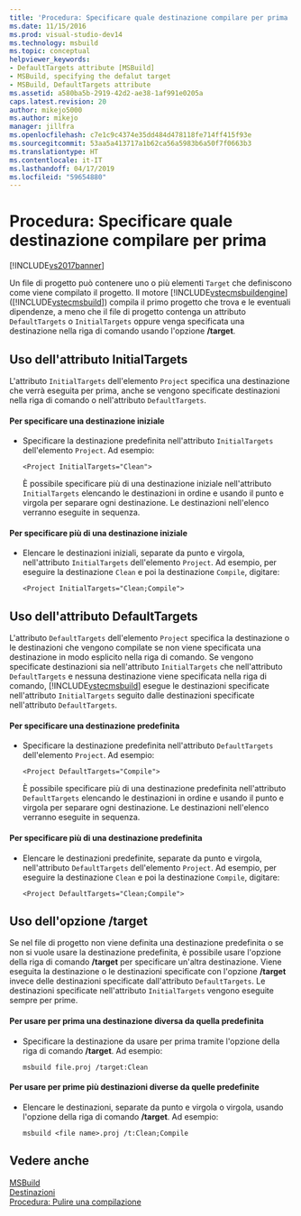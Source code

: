 ```yaml
---
title: 'Procedura: Specificare quale destinazione compilare per prima | Microsoft Docs'
ms.date: 11/15/2016
ms.prod: visual-studio-dev14
ms.technology: msbuild
ms.topic: conceptual
helpviewer_keywords:
- DefaultTargets attribute [MSBuild]
- MSBuild, specifying the defalut target
- MSBuild, DefaultTargets attribute
ms.assetid: a580ba5b-2919-42d2-ae38-1af991e0205a
caps.latest.revision: 20
author: mikejo5000
ms.author: mikejo
manager: jillfra
ms.openlocfilehash: c7e1c9c4374e35dd484d478118fe714ff415f93e
ms.sourcegitcommit: 53aa5a413717a1b62ca56a5983b6a50f7f0663b3
ms.translationtype: HT
ms.contentlocale: it-IT
ms.lasthandoff: 04/17/2019
ms.locfileid: "59654880"
---
```

# <a name="how-to-specify-which-target-to-build-first"></a>Procedura: Specificare quale destinazione compilare per prima
[!INCLUDE[vs2017banner](../includes/vs2017banner.md)]

Un file di progetto può contenere uno o più elementi `Target` che definiscono come viene compilato il progetto. Il motore [!INCLUDE[vstecmsbuildengine](../includes/vstecmsbuildengine-md.md)] ([!INCLUDE[vstecmsbuild](../includes/vstecmsbuild-md.md)]) compila il primo progetto che trova e le eventuali dipendenze, a meno che il file di progetto contenga un attributo `DefaultTargets` o `InitialTargets` oppure venga specificata una destinazione nella riga di comando usando l'opzione **/target**.  
  
## <a name="using-the-initialtargets-attribute"></a>Uso dell'attributo InitialTargets  
 L'attributo `InitialTargets` dell'elemento `Project` specifica una destinazione che verrà eseguita per prima, anche se vengono specificate destinazioni nella riga di comando o nell'attributo `DefaultTargets`.  
  
#### <a name="to-specify-one-initial-target"></a>Per specificare una destinazione iniziale  
  
- Specificare la destinazione predefinita nell'attributo `InitialTargets` dell'elemento `Project`. Ad esempio:  
  
   `<Project InitialTargets="Clean">`  
  
  È possibile specificare più di una destinazione iniziale nell'attributo `InitialTargets` elencando le destinazioni in ordine e usando il punto e virgola per separare ogni destinazione. Le destinazioni nell'elenco verranno eseguite in sequenza.  
  
#### <a name="to-specify-more-than-one-initial-target"></a>Per specificare più di una destinazione iniziale  
  
-   Elencare le destinazioni iniziali, separate da punto e virgola, nell'attributo `InitialTargets` dell'elemento `Project`. Ad esempio, per eseguire la destinazione `Clean` e poi la destinazione `Compile`, digitare:  
  
     `<Project InitialTargets="Clean;Compile">`  
  
## <a name="using-the-defaulttargets-attribute"></a>Uso dell'attributo DefaultTargets  
 L'attributo `DefaultTargets` dell'elemento `Project` specifica la destinazione o le destinazioni che vengono compilate se non viene specificata una destinazione in modo esplicito nella riga di comando. Se vengono specificate destinazioni sia nell'attributo `InitialTargets` che nell'attributo `DefaultTargets` e nessuna destinazione viene specificata nella riga di comando, [!INCLUDE[vstecmsbuild](../includes/vstecmsbuild-md.md)] esegue le destinazioni specificate nell'attributo `InitialTargets` seguito dalle destinazioni specificate nell'attributo `DefaultTargets`.  
  
#### <a name="to-specify-one-default-target"></a>Per specificare una destinazione predefinita  
  
- Specificare la destinazione predefinita nell'attributo `DefaultTargets` dell'elemento `Project`. Ad esempio:  
  
   `<Project DefaultTargets="Compile">`  
  
  È possibile specificare più di una destinazione predefinita nell'attributo `DefaultTargets` elencando le destinazioni in ordine e usando il punto e virgola per separare ogni destinazione. Le destinazioni nell'elenco verranno eseguite in sequenza.  
  
#### <a name="to-specify-more-than-one-default-target"></a>Per specificare più di una destinazione predefinita  
  
-   Elencare le destinazioni predefinite, separate da punto e virgola, nell'attributo `DefaultTargets` dell'elemento `Project`. Ad esempio, per eseguire la destinazione `Clean` e poi la destinazione `Compile`, digitare:  
  
     `<Project DefaultTargets="Clean;Compile">`  
  
## <a name="using-the-target-switch"></a>Uso dell'opzione /target  
 Se nel file di progetto non viene definita una destinazione predefinita o se non si vuole usare la destinazione predefinita, è possibile usare l'opzione della riga di comando **/target** per specificare un'altra destinazione. Viene eseguita la destinazione o le destinazioni specificate con l'opzione **/target** invece delle destinazioni specificate dall'attributo `DefaultTargets`. Le destinazioni specificate nell'attributo `InitialTargets` vengono eseguite sempre per prime.  
  
#### <a name="to-use-a-target-other-than-the-default-target-first"></a>Per usare per prima una destinazione diversa da quella predefinita  
  
-   Specificare la destinazione da usare per prima tramite l'opzione della riga di comando **/target**. Ad esempio:  
  
     `msbuild file.proj /target:Clean`  
  
#### <a name="to-use-several-targets-other-than-the-default-targets-first"></a>Per usare per prime più destinazioni diverse da quelle predefinite  
  
-   Elencare le destinazioni, separate da punto e virgola o virgola, usando l'opzione della riga di comando **/target**. Ad esempio:  
  
     `msbuild <file name>.proj /t:Clean;Compile`  
  
## <a name="see-also"></a>Vedere anche
  [MSBuild](msbuild.md)  
 [Destinazioni](../msbuild/msbuild-targets.md)   
 [Procedura: Pulire una compilazione](../msbuild/how-to-clean-a-build.md)
